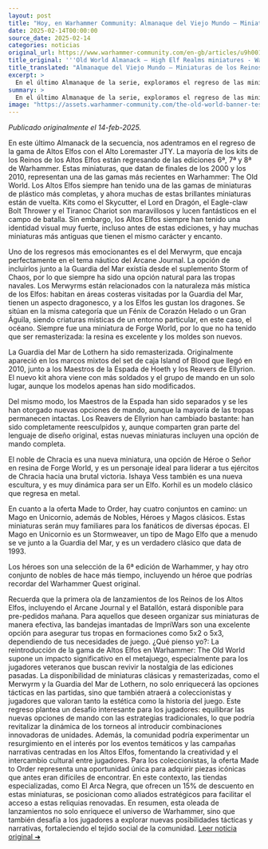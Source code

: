 ```yaml
---
layout: post
title: "Hoy, en Warhammer Community: Almanaque del Viejo Mundo – Miniaturas de los Reinos de los Altos Elfos - Comunidad Warhammer"
date: 2025-02-14T00:00:00
source_date: 2025-02-14
categories: noticias
original_url: https://www.warhammer-community.com/en-gb/articles/u9h0019a/old-world-almanack-high-elf-realms-miniatures/
title_original: '''Old World Almanack – High Elf Realms miniatures - Warhammer Community'''
title_translated: "Almanaque del Viejo Mundo – Miniaturas de los Reinos de los Altos Elfos - Comunidad Warhammer"
excerpt: >
  En el último Almanaque de la serie, exploramos el regreso de las miniaturas de los Reinos de los Altos Elfos con el Alto Maestro del Saber JTY. Esta colección trae de vuelta kits icónicos de las ediciones 6ª, 7ª y 8ª de Warhammer, como el Skycutter y el Lord en Dragón, que han sido favoritos en las mesas de juego. Además, se reintroducen criaturas místicas como el Merwyrm, que encajan perfectamente en el tema náutico del Arcane Journal. Con nuevas opciones de mando y miniaturas remasterizadas, esta línea promete revitalizar el universo de Warhammer: The Old World para los entusiastas de todas las generaciones. ¡No te pierdas la primera ola de lanzamientos que estará disponible para pre-pedidos mañana!
summary: >
  En el último Almanaque de la serie, exploramos el regreso de las miniaturas de los Reinos de los Altos Elfos con el Alto Maestro del Saber JTY. Esta colección trae de vuelta kits icónicos de las ediciones 6ª, 7ª y 8ª de Warhammer, como el Skycutter y el Lord en Dragón, que han sido favoritos en las mesas de juego. Además, se reintroducen criaturas místicas como el Merwyrm, que encajan perfectamente en el tema náutico del Arcane Journal. Con nuevas opciones de mando y miniaturas remasterizadas, esta línea promete revitalizar el universo de Warhammer: The Old World para los entusiastas de todas las generaciones. ¡No te pierdas la primera ola de lanzamientos que estará disponible para pre-pedidos mañana!
image: "https://assets.warhammer-community.com/the-old-world-banner-test.jpg"
---
```


*Publicado originalmente el 14-feb-2025.*

En este último Almanack de la secuencia, nos adentramos en el regreso de la gama de Altos Elfos con el Alto Loremaster JTY. La mayoría de los kits de los Reinos de los Altos Elfos están regresando de las ediciones 6ª, 7ª y 8ª de Warhammer. Estas miniaturas, que datan de finales de los 2000 y los 2010, representan una de las gamas más recientes en Warhammer: The Old World. Los Altos Elfos siempre han tenido una de las gamas de miniaturas de plástico más completas, y ahora muchas de estas brillantes miniaturas están de vuelta. Kits como el Skycutter, el Lord en Dragón, el Eagle-claw Bolt Thrower y el Tiranoc Chariot son maravillosos y lucen fantásticos en el campo de batalla. Sin embargo, los Altos Elfos siempre han tenido una identidad visual muy fuerte, incluso antes de estas ediciones, y hay muchas miniaturas más antiguas que tienen el mismo carácter y encanto.

Uno de los regresos más emocionantes es el del Merwyrm, que encaja perfectamente en el tema náutico del Arcane Journal. La opción de incluirlos junto a la Guardia del Mar existía desde el suplemento Storm of Chaos, por lo que siempre ha sido una opción natural para las tropas navales. Los Merwyrms están relacionados con la naturaleza más mística de los Elfos: habitan en áreas costeras visitadas por la Guardia del Mar, tienen un aspecto dragonesco, y a los Elfos les gustan los dragones. Se sitúan en la misma categoría que un Fénix de Corazón Helado o un Gran Águila, siendo criaturas místicas de un entorno particular, en este caso, el océano. Siempre fue una miniatura de Forge World, por lo que no ha tenido que ser remasterizada: la resina es excelente y los moldes son nuevos.

La Guardia del Mar de Lothern ha sido remasterizada. Originalmente apareció en los marcos mixtos del set de caja Island of Blood que llegó en 2010, junto a los Maestros de la Espada de Hoeth y los Reavers de Ellyrion. El nuevo kit ahora viene con más soldados y el grupo de mando en un solo lugar, aunque los modelos apenas han sido modificados.

Del mismo modo, los Maestros de la Espada han sido separados y se les han otorgado nuevas opciones de mando, aunque la mayoría de las tropas permanecen intactas. Los Reavers de Ellyrion han cambiado bastante: han sido completamente reesculpidos y, aunque comparten gran parte del lenguaje de diseño original, estas nuevas miniaturas incluyen una opción de mando completa.

El noble de Chracia es una nueva miniatura, una opción de Héroe o Señor en resina de Forge World, y es un personaje ideal para liderar a tus ejércitos de Chracia hacia una brutal victoria. Ishaya Vess también es una nueva escultura, y es muy dinámica para ser un Elfo. Korhil es un modelo clásico que regresa en metal.

En cuanto a la oferta Made to Order, hay cuatro conjuntos en camino: un Mago en Unicornio, además de Nobles, Héroes y Magos clásicos. Estas miniaturas serán muy familiares para los fanáticos de diversas épocas. El Mago en Unicornio es un Stormweaver, un tipo de Mago Elfo que a menudo se ve junto a la Guardia del Mar, y es un verdadero clásico que data de 1993.

Los héroes son una selección de la 6ª edición de Warhammer, y hay otro conjunto de nobles de hace más tiempo, incluyendo un héroe que podrías recordar del Warhammer Quest original.

Recuerda que la primera ola de lanzamientos de los Reinos de los Altos Elfos, incluyendo el Arcane Journal y el Batallón, estará disponible para pre-pedidos mañana. Para aquellos que deseen organizar sus miniaturas de manera efectiva, las bandejas imantadas de ImpriWars son una excelente opción para asegurar tus tropas en formaciones como 5x2 o 5x3, dependiendo de tus necesidades de juego.
¿Qué pienso yo?: La reintroducción de la gama de Altos Elfos en Warhammer: The Old World supone un impacto significativo en el metajuego, especialmente para los jugadores veteranos que buscan revivir la nostalgia de las ediciones pasadas. La disponibilidad de miniaturas clásicas y remasterizadas, como el Merwyrm y la Guardia del Mar de Lothern, no solo enriquecerá las opciones tácticas en las partidas, sino que también atraerá a coleccionistas y jugadores que valoran tanto la estética como la historia del juego. Este regreso plantea un desafío interesante para los jugadores: equilibrar las nuevas opciones de mando con las estrategias tradicionales, lo que podría revitalizar la dinámica de los torneos al introducir combinaciones innovadoras de unidades. Además, la comunidad podría experimentar un resurgimiento en el interés por los eventos temáticos y las campañas narrativas centradas en los Altos Elfos, fomentando la creatividad y el intercambio cultural entre jugadores. Para los coleccionistas, la oferta Made to Order representa una oportunidad única para adquirir piezas icónicas que antes eran difíciles de encontrar. En este contexto, las tiendas especializadas, como El Arca Negra, que ofrecen un 15% de descuento en estas miniaturas, se posicionan como aliados estratégicos para facilitar el acceso a estas reliquias renovadas. En resumen, esta oleada de lanzamientos no solo enriquece el universo de Warhammer, sino que también desafía a los jugadores a explorar nuevas posibilidades tácticas y narrativas, fortaleciendo el tejido social de la comunidad.
[Leer noticia original ➜](https://www.warhammer-community.com/en-gb/articles/u9h0019a/old-world-almanack-high-elf-realms-miniatures/)
